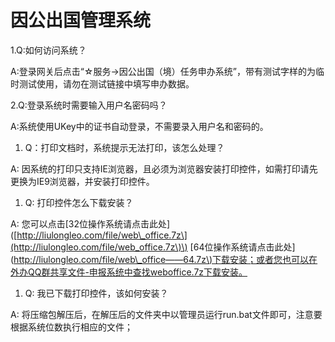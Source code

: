 # 因公出国管理系统

1.Q:如何访问系统？

A:登录网关后点击“☆服务-&gt;因公出国（境）任务申办系统”，带有测试字样的为临时测试使用，请勿在测试链接中填写申办数据。

2.Q:登录系统时需要输入用户名密码吗？

A:系统使用UKey中的证书自动登录，不需要录入用户名和密码的。

1. Q：打印文档时，系统提示无法打印，该怎么处理？

A: 因系统的打印只支持IE浏览器，且必须为浏览器安装打印控件，如需打印请先更换为IE9浏览器，并安装打印控件。

1. Q: 打印控件怎么下载安装？

A: 您可以点击\[32位操作系统请点击此处\]\([http://liulongleo.com/file/web\_office.7z\](http://liulongleo.com/file/web_office.7z\)\) \[64位操作系统请点击此处\]\([http://liulongleo.com/file/web\_office——64.7z\)下载安装；或者您也可以在外办QQ群共享文件-申报系统中查找weboffice.7z下载安装。](http://liulongleo.com/file/web_office——64.7z%29下载安装；或者您也可以在外办QQ群共享文件-申报系统中查找weboffice.7z下载安装。)

1. Q: 我已下载打印控件，该如何安装？

A: 将压缩包解压后，在解压后的文件夹中以管理员运行run.bat文件即可，注意要根据系统位数执行相应的文件；

